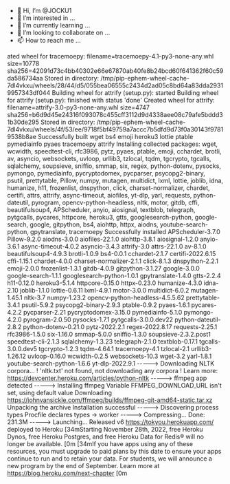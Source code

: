 - 👋 Hi, I’m @JOCKU1
- 👀 I’m interested in ...
- 🌱 I’m currently learning ...
- 💞️ I’m looking to collaborate on ...
- 📫 How to reach me ...

<!---
JOCKU1/JOCKU1 is a ✨ special ✨ repository because its `README.md` (this file) appears on your GitHub profile.
You can click the Preview link to take a look at your changes.
--->
ated wheel for tracemoepy: filename=tracemoepy-4.1-py3-none-any.whl size=10778 sha256=42091d73c4bb40302e66e67870ab40fe8b24bcd60f641362f60c59da586734aa
Stored in directory: /tmp/pip-ephem-wheel-cache-7dl4vkxu/wheels/28/44/d5/055bea06555c2434d2ad05c8bd64a83dda29319957343df044
Building wheel for attrify (setup.py): started
Building wheel for attrify (setup.py): finished with status 'done'
Created wheel for attrify: filename=attrify-3.0-py3-none-any.whl size=4747 sha256=b6d9d45e24316f093078c455cff3112d9d4338aee08c79afe5bddd31b30de295
Stored in directory: /tmp/pip-ephem-wheel-cache-7dl4vkxu/wheels/4f/53/ee/9718f5bf49759a7accc7b5dfd9d73f0a30143f97819538b8ae
Successfully built wget bs4 emoji heroku3 lottie ptable pymediainfo pyaes tracemoepy attrify
Installing collected packages: wget, wcwidth, speedtest-cli, rfc3986, pytz, pyaes, ptable, emoji, cchardet, brotli, av, asyncio, websockets, uvloop, urllib3, tzlocal, tqdm, tgcrypto, tgcalls, sqlalchemy, soupsieve, sniffio, smmap, six, regex, python-dotenv, pysocks, pymongo, pymediainfo, pycryptodomex, pycparser, psycopg2-binary, psutil, prettytable, Pillow, numpy, mutagen, multidict, lxml, lottie, joblib, idna, humanize, h11, frozenlist, dnspython, click, charset-normalizer, chardet, certifi, attrs, attrify, async-timeout, aiofiles, yt-dlp, yarl, requests, python-dateutil, pyrogram, opencv-python-headless, nltk, motor, gitdb, cffi, beautifulsoup4, APScheduler, anyio, aiosignal, textblob, telegraph, pytgcalls, pycares, httpcore, heroku3, gtts, googlesearch-python, google-search, google, gitpython, bs4, aiohttp, httpx, aiodns, youtube-search-python, gpytranslate, tracemoepy
Successfully installed APScheduler-3.7.0 Pillow-9.2.0 aiodns-3.0.0 aiofiles-22.1.0 aiohttp-3.8.1 aiosignal-1.2.0 anyio-3.6.1 async-timeout-4.0.2 asyncio-3.4.3 attrify-3.0 attrs-22.1.0 av-8.1.0 beautifulsoup4-4.9.3 brotli-1.0.9 bs4-0.0.1 cchardet-2.1.7 certifi-2022.6.15 cffi-1.15.1 chardet-4.0.0 charset-normalizer-2.1.1 click-8.1.3 dnspython-2.2.1 emoji-2.0.0 frozenlist-1.3.1 gitdb-4.0.9 gitpython-3.1.27 google-3.0.0 google-search-1.1.1 googlesearch-python-1.0.1 gpytranslate-1.4.0 gtts-2.2.4 h11-0.12.0 heroku3-5.1.4 httpcore-0.15.0 httpx-0.23.0 humanize-4.3.0 idna-2.10 joblib-1.1.0 lottie-0.6.11 lxml-4.9.1 motor-3.0.0 multidict-6.0.2 mutagen-1.45.1 nltk-3.7 numpy-1.23.2 opencv-python-headless-4.5.5.62 prettytable-3.4.1 psutil-5.9.2 psycopg2-binary-2.9.3 ptable-0.9.2 pyaes-1.6.1 pycares-4.2.2 pycparser-2.21 pycryptodomex-3.15.0 pymediainfo-5.1.0 pymongo-4.2.0 pyrogram-2.0.50 pysocks-1.7.1 pytgcalls-3.0.0.dev22 python-dateutil-2.8.2 python-dotenv-0.21.0 pytz-2022.2.1 regex-2022.8.17 requests-2.25.1 rfc3986-1.5.0 six-1.16.0 smmap-5.0.0 sniffio-1.3.0 soupsieve-2.3.2.post1 speedtest-cli-2.1.3 sqlalchemy-1.3.23 telegraph-2.1.0 textblob-0.17.1 tgcalls-3.0.0.dev5 tgcrypto-1.2.3 tqdm-4.64.1 tracemoepy-4.1 tzlocal-2.1 urllib3-1.26.12 uvloop-0.16.0 wcwidth-0.2.5 websockets-10.3 wget-3.2 yarl-1.8.1 youtube-search-python-1.6.6 yt-dlp-2022.9.1
-----> Downloading NLTK corpora…
!     'nltk.txt' not found, not downloading any corpora
!     Learn more: https://devcenter.heroku.com/articles/python-nltk
-----> ffmpeg app detected
-----> Installing ffmpeg
Variable FFMPEG_DOWNLOAD_URL isn't set, using default value
Downloading https://johnvansickle.com/ffmpeg/builds/ffmpeg-git-amd64-static.tar.xz
Unpacking the archive
Installation successful
-----> Discovering process types
Procfile declares types -> worker
-----> Compressing...
Done: 231.3M
-----> Launching...
Released v6
https://tokyou.herokuapp.com/ deployed to Heroku
 [34mStarting November 28th, 2022, free Heroku Dynos, free Heroku Postgres, and free Heroku Data for Redis® will no longer be available. [0m
 [34mIf you have apps using any of these resources, you must upgrade to paid plans by this date to ensure your apps continue to run and to retain your data. For students, we will announce a new program by the end of September. Learn more at https://blog.heroku.com/next-chapter [0m

